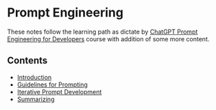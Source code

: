 # Prompt Engineering

These notes follow the learning path as dictate by [ChatGPT Prompt Engineering for Developers](https://www.deeplearning.ai/short-courses/chatgpt-prompt-engineering-for-developers/) course with addition of some more content.

## Contents

- [Introduction](Introduction/README.md)
- [Guidelines for Prompting](Guidelines-for-Prompting/README.md)
- [Iterative Prompt Development](Iterative-Prompt-Development/README.md)
- [Summarizing](Summarizing/README.md)